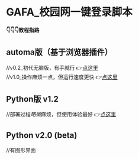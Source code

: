 # GAFA_校园网一键登录脚本
#### 👇👇👇教程指路
  
  
## automa版（基于浏览器插件）
//v0.2_初代无脑版，有手就行
  👉[点这里](https://github.com/SHIELDXIE/GAFA_NetworkLoginScript/blob/main/Browser_Scrip_v0.2_README.md)  
//v1.0_操作麻烦一点，但运行速度更快
  👉[点这里](https://github.com/SHIELDXIE/GAFA_NetworkLoginScript/blob/main/Browser_Scrip_v1.0_README.md) 
  
## Python版 v1.2
//部署过程*略微*麻烦，但使用体验最好
  👉[点这里](https://github.com/SHIELDXIE/GAFA_NetworkLoginScript/blob/main/Python_Script.README.md)

## Python v2.0 (beta)
//有图形界面
